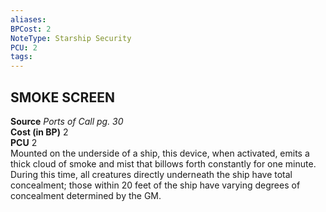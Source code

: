 ```yaml
---
aliases: 
BPCost: 2
NoteType: Starship Security
PCU: 2
tags: 
---
```


## SMOKE SCREEN

**Source** _Ports of Call pg. 30_  
**Cost (in BP)** 2  
**PCU** 2  
Mounted on the underside of a ship, this device, when activated, emits a thick cloud of smoke and mist that billows forth constantly for one minute. During this time, all creatures directly underneath the ship have total concealment; those within 20 feet of the ship have varying degrees of concealment determined by the GM.
